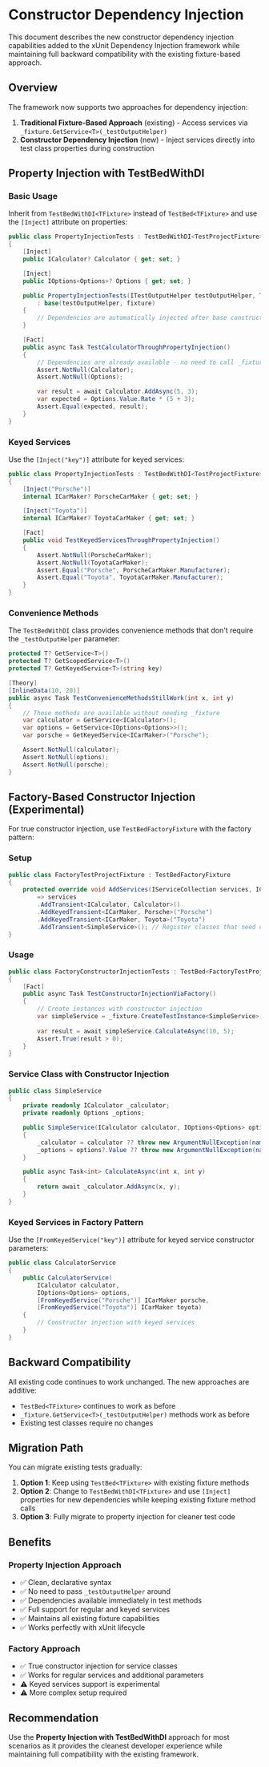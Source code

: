 # Constructor Dependency Injection

This document describes the new constructor dependency injection capabilities added to the xUnit Dependency Injection framework while maintaining full backward compatibility with the existing fixture-based approach.

## Overview

The framework now supports two approaches for dependency injection:

1. **Traditional Fixture-Based Approach** (existing) - Access services via `_fixture.GetService<T>(_testOutputHelper)`
2. **Constructor Dependency Injection** (new) - Inject services directly into test class properties during construction

## Property Injection with TestBedWithDI

### Basic Usage

Inherit from `TestBedWithDI<TFixture>` instead of `TestBed<TFixture>` and use the `[Inject]` attribute on properties:

```csharp
public class PropertyInjectionTests : TestBedWithDI<TestProjectFixture>
{
    [Inject]
    public ICalculator? Calculator { get; set; }

    [Inject]
    public IOptions<Options>? Options { get; set; }

    public PropertyInjectionTests(ITestOutputHelper testOutputHelper, TestProjectFixture fixture)
        : base(testOutputHelper, fixture)
    {
        // Dependencies are automatically injected after base constructor completes
    }

    [Fact]
    public async Task TestCalculatorThroughPropertyInjection()
    {
        // Dependencies are already available - no need to call _fixture methods
        Assert.NotNull(Calculator);
        Assert.NotNull(Options);

        var result = await Calculator.AddAsync(5, 3);
        var expected = Options.Value.Rate * (5 + 3);
        Assert.Equal(expected, result);
    }
}
```

### Keyed Services

Use the `[Inject("key")]` attribute for keyed services:

```csharp
public class PropertyInjectionTests : TestBedWithDI<TestProjectFixture>
{
    [Inject("Porsche")]
    internal ICarMaker? PorscheCarMaker { get; set; }

    [Inject("Toyota")]
    internal ICarMaker? ToyotaCarMaker { get; set; }

    [Fact]
    public void TestKeyedServicesThroughPropertyInjection()
    {
        Assert.NotNull(PorscheCarMaker);
        Assert.NotNull(ToyotaCarMaker);
        Assert.Equal("Porsche", PorscheCarMaker.Manufacturer);
        Assert.Equal("Toyota", ToyotaCarMaker.Manufacturer);
    }
}
```

### Convenience Methods

The `TestBedWithDI` class provides convenience methods that don't require the `_testOutputHelper` parameter:

```csharp
protected T? GetService<T>()
protected T? GetScopedService<T>()
protected T? GetKeyedService<T>(string key)
```

```csharp
[Theory]
[InlineData(10, 20)]
public async Task TestConvenienceMethodsStillWork(int x, int y)
{
    // These methods are available without needing _fixture
    var calculator = GetService<ICalculator>();
    var options = GetService<IOptions<Options>>();
    var porsche = GetKeyedService<ICarMaker>("Porsche");

    Assert.NotNull(calculator);
    Assert.NotNull(options);
    Assert.NotNull(porsche);
}
```

## Factory-Based Constructor Injection (Experimental)

For true constructor injection, use `TestBedFactoryFixture` with the factory pattern:

### Setup

```csharp
public class FactoryTestProjectFixture : TestBedFactoryFixture
{
    protected override void AddServices(IServiceCollection services, IConfiguration? configuration)
        => services
        .AddTransient<ICalculator, Calculator>()
        .AddKeyedTransient<ICarMaker, Porsche>("Porsche")
        .AddKeyedTransient<ICarMaker, Toyota>("Toyota")
        .AddTransient<SimpleService>(); // Register classes that need constructor injection
}
```

### Usage

```csharp
public class FactoryConstructorInjectionTests : TestBed<FactoryTestProjectFixture>
{
    [Fact]
    public async Task TestConstructorInjectionViaFactory()
    {
        // Create instances with constructor injection
        var simpleService = _fixture.CreateTestInstance<SimpleService>(_testOutputHelper);
        
        var result = await simpleService.CalculateAsync(10, 5);
        Assert.True(result > 0);
    }
}
```

### Service Class with Constructor Injection

```csharp
public class SimpleService
{
    private readonly ICalculator _calculator;
    private readonly Options _options;

    public SimpleService(ICalculator calculator, IOptions<Options> options)
    {
        _calculator = calculator ?? throw new ArgumentNullException(nameof(calculator));
        _options = options?.Value ?? throw new ArgumentNullException(nameof(options));
    }

    public async Task<int> CalculateAsync(int x, int y)
    {
        return await _calculator.AddAsync(x, y);
    }
}
```

### Keyed Services in Factory Pattern

Use the `[FromKeyedService("key")]` attribute for keyed service constructor parameters:

```csharp
public class CalculatorService
{
    public CalculatorService(
        ICalculator calculator,
        IOptions<Options> options,
        [FromKeyedService("Porsche")] ICarMaker porsche,
        [FromKeyedService("Toyota")] ICarMaker toyota)
    {
        // Constructor injection with keyed services
    }
}
```

## Backward Compatibility

All existing code continues to work unchanged. The new approaches are additive:

- `TestBed<TFixture>` continues to work as before
- `_fixture.GetService<T>(_testOutputHelper)` methods work as before
- Existing test classes require no changes

## Migration Path

You can migrate existing tests gradually:

1. **Option 1**: Keep using `TestBed<TFixture>` with existing fixture methods
2. **Option 2**: Change to `TestBedWithDI<TFixture>` and use `[Inject]` properties for new dependencies while keeping existing fixture method calls
3. **Option 3**: Fully migrate to property injection for cleaner test code

## Benefits

### Property Injection Approach
- ✅ Clean, declarative syntax
- ✅ No need to pass `_testOutputHelper` around
- ✅ Dependencies available immediately in test methods
- ✅ Full support for regular and keyed services
- ✅ Maintains all existing fixture capabilities
- ✅ Works perfectly with xUnit lifecycle

### Factory Approach
- ✅ True constructor injection for service classes
- ✅ Works for regular services and additional parameters
- ⚠️ Keyed services support is experimental
- ⚠️ More complex setup required

## Recommendation

Use the **Property Injection with TestBedWithDI** approach for most scenarios as it provides the cleanest developer experience while maintaining full compatibility with the existing framework.